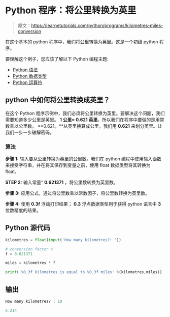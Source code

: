 # Python 程序：将公里转换为英里

> 原文：<https://learnetutorials.com/python/programs/kilometres-miles-conversion>

在这个基本的 python 程序中，我们将公里转换为英里。这是一个初级 python 程序。

要理解这个例子，您应该了解以下 Python 编程主题:

*   [Python 语法](../../python/syntax-comments "Python Syntax")
*   [Python 数据类型](../../python/python-datatypes "Datatypes in Python")
*   [Python 运算符](../../python/python-operators "Python Operators")

## python 中如何将公里转换成英里？

在这个 Python 程序示例中，我们必须将公里转换为英里。要解决这个问题，我们需要知道多少公里是英里。 **1 公里= 0.621 英里**。所以我们在程序中要做的是用常数乘以公里数。 **0.621。**从英里换算成公里，我们用 **0.621** 来划分英里。让我们一步一步破解密码。

### 算法

**步骤 1:** 输入要从公里转换为英里的公里数。我们在 python 编程中使用输入函数来接受字符串，并在将其保存到变量之前，使用 float 数据类型将其转换为 float。

**STEP 2:** 输入常量“ **0.621371** ，将公里数转换为英里数。

**步骤 3:** 应用公式，通过将公里数乘以常数因子，将公里数转换为英里数。

**步骤 4:** 使用 **0.3f** 浮动打印结果； **0.3** 浮点数据类型用于获得 python 语言中 **3** 位数精度的结果。

## Python 源代码

```py
kilometres = float(input('How many kilometres?: '))   

# conversion factor c 
f = 0.621371

miles = kilometres * f  

print('%0.3f kilometres is equal to %0.3f miles' %(kilometres,miles)) 

```

## 输出

```py
How many kilometres? : 10

6.214
```